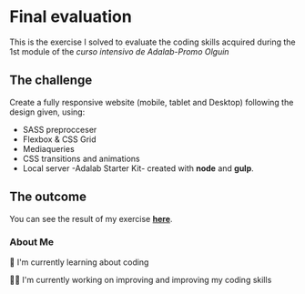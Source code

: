 # Final evaluation

This is the exercise I solved to evaluate the coding skills acquired during the 1st module of the *curso intensivo de Adalab-Promo Olguin*


## The challenge  

Create a fully responsive website (mobile, tablet and Desktop) following the design given, using:   
- SASS preprocceser
- Flexbox & CSS Grid
- Mediaqueries
- CSS transitions and animations
- Local server -Adalab Starter Kit- created with **node** and **gulp**.

## The outcome  

You can see the result of my exercise [**here**](https://beta.adalab.es/modulo-1-evaluacion-final-IsaGarabana/).

### About Me

🧠 I'm currently learning about coding  

👩‍💻 I'm currently working on improving and improving my coding skills


